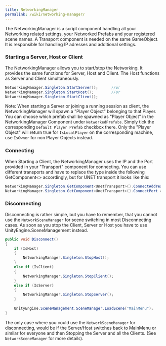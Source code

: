 ```yaml
---
title: NetworkingManager
permalink: /wiki/networking-manager/
---
```


The NetworkingManager is a script component handling all your Networking related settings, your Networked Prefabs and your registered scene names. A Transport component is needed on the same GameObject. It is responsible for handling IP adresses and additional settings.

### Starting a Server, Host or Client
The NetworkingManager allows you to start/stop the Networking. It provides the same functions for Server, Host and Client.
The Host functions as Server and Client simultaneously. 
```csharp
NetworkingManager.Singleton.StartServer();      //or
NetworkingManager.Singleton.StartHost();        //or
NetworkingManager.Singleton.StartClient();
```
Note: When starting a Server or joining a running session as client, the NetworkingManager will spawn a "Player Object" belonging to that Player. You can choose which prefab shall be spawned as "Player Object" in the NetworkingManager Component under ```NetworkedPrefabs```. Simply tick the corresponding ```Default Player Prefab``` checkbox there.
Only the "Player Object" will return true for ```IsLocalPlayer``` on the corresponding machine, use ```IsOwner``` for non Player Objects instead.

### Connecting
When Starting a Client, the NetworkingManager uses the IP and the Port provided in your "Transport" component for connecting.
You can use different transports and have to replace the type inside the following GetComponent<> accordingly, but for UNET transport it looks like this:
```csharp
NetworkingManager.Singleton.GetComponent<UnetTransport>().ConnectAddress = "127.0.0.1"; //takes string
NetworkingManager.Singleton.GetComponent<UnetTransport>().ConnectPort = 12345;          //takes integer
```

### Disconnecting
Disconnecting is rather simple, but you have to remember, that you cannot use the ```NetworkSceneManager``` for scene switching in most Disconnecting cases. As soon as you stop the Client, Server or Host you have to use UnityEngine.SceneManagement instead.
```csharp
public void Disconnect()
{
    if (IsHost) 
    {
        NetworkingManager.Singleton.StopHost();
    }
    else if (IsClient) 
    {
        NetworkingManager.Singleton.StopClient();
    }
    else if (IsServer) 
    {
        NetworkingManager.Singleton.StopServer();
    }
    
    UnityEngine.SceneManagement.SceneManager.LoadScene("MainMenu");
}
```

The only case where you could use the ```NetworkSceneManager``` for disconnecting, would be if the Server/Host switches back to MainMenu or similar for everyone and then Stopping the Server and all the Clients. 
(See ```NetworkSceneManager``` for more details).
